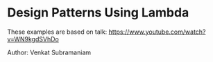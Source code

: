 # Design Patterns Using Lambda

These examples are based on talk:  https://www.youtube.com/watch?v=WN9kgdSVhDo

Author: Venkat Subramaniam